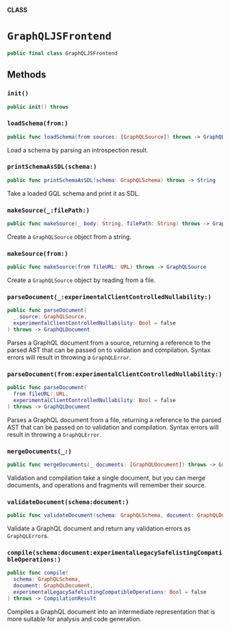 **CLASS**

# `GraphQLJSFrontend`

```swift
public final class GraphQLJSFrontend
```

## Methods
### `init()`

```swift
public init() throws
```

### `loadSchema(from:)`

```swift
public func loadSchema(from sources: [GraphQLSource]) throws -> GraphQLSchema
```

Load a schema by parsing  an introspection result.

### `printSchemaAsSDL(schema:)`

```swift
public func printSchemaAsSDL(schema: GraphQLSchema) throws -> String
```

Take a loaded GQL schema and print it as SDL.

### `makeSource(_:filePath:)`

```swift
public func makeSource(_ body: String, filePath: String) throws -> GraphQLSource
```

Create a `GraphQLSource` object from a string.

### `makeSource(from:)`

```swift
public func makeSource(from fileURL: URL) throws -> GraphQLSource
```

Create a `GraphQLSource` object by reading from a file.

### `parseDocument(_:experimentalClientControlledNullability:)`

```swift
public func parseDocument(
  _ source: GraphQLSource,
  experimentalClientControlledNullability: Bool = false
) throws -> GraphQLDocument
```

Parses a GraphQL document from a source, returning a reference to the parsed AST that can be passed on to validation and compilation.
Syntax errors will result in throwing a `GraphQLError`.

### `parseDocument(from:experimentalClientControlledNullability:)`

```swift
public func parseDocument(
  from fileURL: URL,
  experimentalClientControlledNullability: Bool = false
) throws -> GraphQLDocument
```

Parses a GraphQL document from a file, returning a reference to the parsed AST that can be passed on to validation and compilation.
Syntax errors will result in throwing a `GraphQLError`.

### `mergeDocuments(_:)`

```swift
public func mergeDocuments(_ documents: [GraphQLDocument]) throws -> GraphQLDocument
```

Validation and compilation take a single document, but you can merge documents, and operations and fragments will remember their source.

### `validateDocument(schema:document:)`

```swift
public func validateDocument(schema: GraphQLSchema, document: GraphQLDocument) throws -> [GraphQLError]
```

Validate a GraphQL document and return any validation errors as `GraphQLError`s.

### `compile(schema:document:experimentalLegacySafelistingCompatibleOperations:)`

```swift
public func compile(
  schema: GraphQLSchema,
  document: GraphQLDocument,
  experimentalLegacySafelistingCompatibleOperations: Bool = false
) throws -> CompilationResult
```

Compiles a GraphQL document into an intermediate representation that is more suitable for analysis and code generation.
